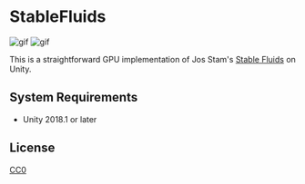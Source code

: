 StableFluids
============

![gif](https://i.imgur.com/XLZlc2e.gif)
![gif](https://i.imgur.com/FJBiGbk.gif)

This is a straightforward GPU implementation of Jos Stam's [Stable Fluids] on
Unity.

[Stable Fluids]: http://www.dgp.toronto.edu/people/stam/reality/Research/pdf/ns.pdf

System Requirements
-------------------

- Unity 2018.1 or later

License
-------

[CC0](https://creativecommons.org/share-your-work/public-domain/cc0/)
